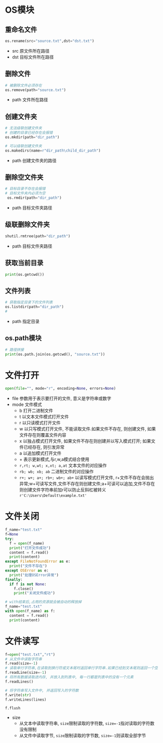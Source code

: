 # OS模块

## 重命名文件
```python
os.rename(src="source.txt",dst="dst.txt")
```
  - src  原文件所在路径
  - dst  目标文件所在路径

## 删除文件

```python
# 被删除文件必须存在
os.remove(path="source.txt")
```

- path  文件所在路径

## 创建文件夹

```python
# 无法级联创建文件夹
# 创建的目录已经存在会报错
os.mkdir(path="dir_path")

# 可以级联创建文件夹
os.makedirs(name=r"dir_path\child_dir_path")
```

- path  创建文件夹的路径

## 删除空文件夹

```python
# 目标目录不存在会报错
# 目标文件夹内必须为空
 os.rmdir(path="dir_path")
```

- path  目标文件夹路径

## 级联删除文件夹

```python
shutil.rmtree(path="dir_path")
```

- path  目标文件夹路径

## 获取当前目录

```python
print(os.getcwd())
```

## 文件列表

```python
# 获取指定目录下的文件列表
os.listdir(path="dir_path")
# 
```

- path  指定目录

## os.path模块

```python
# 路径拼接
print(os.path.join(os.getcwd(), "source.txt"))
```



# 文件打开

```python
open(file="", mode="r", encoding=None, errors=None)
```

- file  参数用于表示要打开的文件, 意义是字符串或数字
- mode  文件模式
  - b  打开二进制文件
  - t  以文本文件模式打开文件
  - r  以只读模式打开文件
  - w  以只写模式打开文件, 不能读取文件.如果文件不存在, 则创建文件, 如果文件存在则覆盖文件内容
  - x  以独占模式打开文件, 如果文件不存在则创建并以写入模式打开; 如果文件已经存在, 则引发异常
  - a  以追加模式打开文件
  - \+ 表示更新模式,与r,w,a模式结合使用
  - `r,rt; w,wt; x,xt; a,at`          文本文件的对应操作
  - `rb; wb; xb; ab`                 二进制文件的对应操作
  - `r+; w+; a+; rb+; wb+; ab+`      以读写模式打开文件, r+文件不存在会抛出异常;w+可读写文件,文件不存在则创建文件;a+可读可以追加,文件不存在则创建文件字符串前加r可以防止反斜杠被转义 `r'C:\Users\Default\example.txt'`

# 文件关闭

```python
f_name="test.txt"
f=None
try:
  f = open(f_name)
  print("打开文件成功")
  content = f.read()
  print(content)
except FileNotFoundError as e:
  print("文件不存在")
except OSError as e:
  print("处理OSError异常")
finally:
  if f is not None:
    f.close()
    print("关闭文件成功")
```

```python
# with结束后,占用的资源就会被自动的释放掉
f_name="test.txt"
with open(f_name) as f:
  content = f.read()
  print(content)
```

# 文件读写

```python
f=open("test.txt","rt")
# 从文件中读取字符串
f.read(size=-1)
# 读取单行字符串,在读取到换行符或文本尾时返回单行字符串.如果已经到文本尾则返回一个空字符串
f.readLine(size=-1)
# 将所有数据读取进内存, 并放入到列表中, 每一行都是列表中的没有一个元素
f.readLines()

# 将字符串写入文件中, 并返回写入的字符数
f.write(str)
f.writeLines(lines)

f.flush
```

- size
  - 从文本中读取字符串, `size`限制读取的字符数, `size=-1`指对读取的字符数没有限制
  - 从文件中读取字节, `size`限制读取的字节数, `size=-1`则读取全部字节